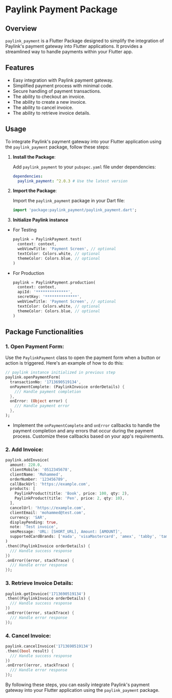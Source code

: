 # Paylink Payment Package

## Overview

`paylink_payment` is a Flutter Package designed to simplify the integration of Paylink's payment gateway into Flutter applications. It provides a streamlined way to handle payments within your Flutter app.

## Features

- Easy integration with Paylink payment gateway.
- Simplified payment process with minimal code.
- Secure handling of payment transactions.
- The ability to checkout an invoice.
- The ability to create a new invoice.
- The ability to cancel invoice.
- The ability to retrieve invoice details.

## Usage

To integrate Paylink's payment gateway into your Flutter application using the `paylink_payment` package, follow these steps:

1.  **Install the Package**:

    Add `paylink_payment` to your `pubspec.yaml` file under dependencies:

    ```yaml
    dependencies:
      paylink_payment: ^2.0.3 # Use the latest version
    ```

2.  **Import the Package**:

    Import the `paylink_payment` package in your Dart file:

    ```dart
    import 'package:paylink_payment/paylink_payment.dart';
    ```

3.  **Initialize Paylink instance**

- For Testing
  ```dart
  paylink = PaylinkPayment.test(
    context: context,
    webViewTitle: 'Payment Screen', // optional
    textColor: Colors.white, // optional
    themeColor: Colors.blue, // optional
  )
  ```
- For Production

  ```dart
  paylink = PaylinkPayment.production(
    context: context,
    apiId: '**************',
    secretKey: '**************',
    webViewTitle: 'Payment Screen', // optional
    textColor: Colors.white, // optional
    themeColor: Colors.blue, // optional
  )
  ```

## Package Functionalities

### 1. **Open Payment Form**:

Use the `PaylinkPayment` class to open the payment form when a button or action is triggered. Here's an example of how to do this:

```dart
// paylink instance initialized in previous step
paylink.openPaymentForm(
  transactionNo: '1713690519134',
  onPaymentComplete: (PaylinkInvoice orderDetails) {
    /// Handle payment completion
  },
  onError: (Object error) {
    /// Handle payment error
  },
);
```

- Implement the `onPaymentComplete` and `onError` callbacks to handle the payment completion and any errors that occur during the payment process. Customize these callbacks based on your app's requirements.

### 2. **Add Invoice**:

```dart
paylink.addInvoice(
  amount: 220.0,
  clientMobile: '0512345678',
  clientName: 'Mohammed',
  orderNumber: '123456789',
  callBackUrl: 'https://example.com',
  products: [
    PaylinkProduct(title: 'Book', price: 100, qty: 2),
    PaylinkProduct(title: 'Pen', price: 2, qty: 10),
  ],
  cancelUrl: 'https://example.com',
  clientEmail: 'mohammed@test.com',
  currency: 'SAR',
  displayPending: true,
  note: 'Test invoice',
  smsMessage: 'URL: [SHORT_URL], Amount: [AMOUNT]',
  supportedCardBrands: ['mada', 'visaMastercard', 'amex', 'tabby', 'tamara', 'stcpay', 'urpay'],
)
.then((PaylinkInvoice orderDetails) {
  /// Handle success response
})
.onError((error, stackTrace) {
  /// Handle error response
});
```

### 3. **Retrieve Invoice Details**:

```dart
paylink.getInvoice('1713690519134')
.then((PaylinkInvoice orderDetails) {
  /// Handle success response
})
.onError((error, stackTrace) {
  /// Handle error response
});
```

### 4. **Cancel Invoice**:

```dart
paylink.cancelInvoice('1713690519134')
.then((bool result) {
  /// Handle success response
})
.onError((error, stackTrace) {
  /// Handle error response
});
```

By following these steps, you can easily integrate Paylink's payment gateway into your Flutter application using the `paylink_payment` package.
